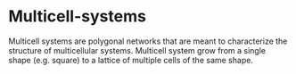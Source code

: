 # Multicell-systems

Multicell systems are polygonal networks that are meant to characterize the structure of multicellular systems. Multicell system grow from a single shape (e.g. square) to a lattice of multiple cells of the same shape. 
